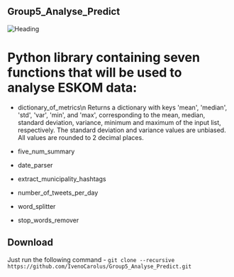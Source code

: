 ## Group5_Analyse_Predict
![Heading](https://www.afriforum.co.za/wp-content/uploads/2019/12/Eskom.jpg)

# Python library containing seven functions that will be used to analyse ESKOM data:

* dictionary_of_metrics\n
Returns a dictionary with keys 'mean', 'median', 'std', 'var', 'min', and 'max', corresponding to the mean, median, standard deviation, variance, minimum and maximum of the input list, respectively.
The standard deviation and variance values are unbiased.
All values are rounded to 2 decimal places.

* five_num_summary

* date_parser

* extract_municipality_hashtags

* number_of_tweets_per_day

* word_splitter

* stop_words_remover

## Download

Just run the following command - `git clone --recursive https://github.com/IvenoCarolus/Group5_Analyse_Predict.git`
